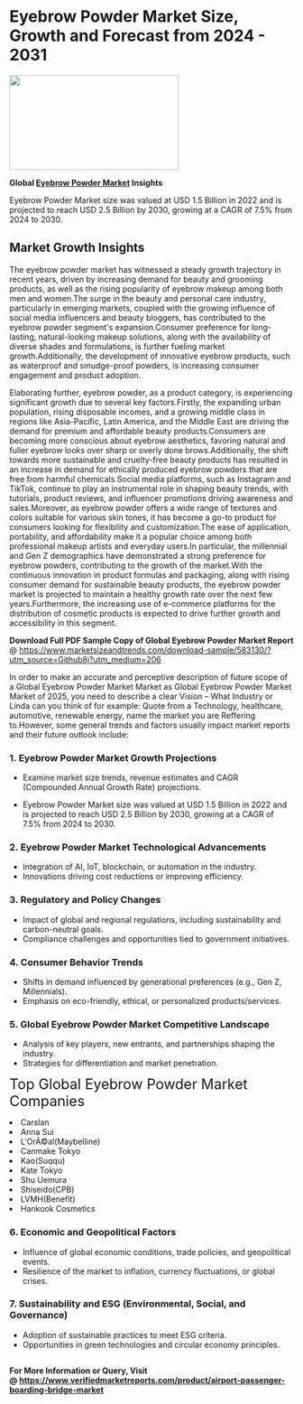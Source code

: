 <H1>Eyebrow Powder Market Size, Growth and Forecast from 2024 - 2031</H1><img class="aligncenter size-medium wp-image-584254" src="https://thirdeyenews.in/wp-content/uploads/2024/09/Global-Market-Research-300x168.jpeg" alt="" width="300" height="168" /><p><strong>Global&nbsp;<a href="https://www.marketsizeandtrends.com/download-sample/583130/?utm_source=Github8j?utm_medium=206">Eyebrow Powder Market</a> Insights</strong></p><p>Eyebrow Powder Market size was valued at USD 1.5 Billion in 2022 and is projected to reach USD 2.5 Billion by 2030, growing at a CAGR of 7.5% from 2024 to 2030.</p><p><h2>Market Growth Insights</h2> <p>The eyebrow powder market has witnessed a steady growth trajectory in recent years, driven by increasing demand for beauty and grooming products, as well as the rising popularity of eyebrow makeup among both men and women.The surge in the beauty and personal care industry, particularly in emerging markets, coupled with the growing influence of social media influencers and beauty bloggers, has contributed to the eyebrow powder segment's expansion.Consumer preference for long-lasting, natural-looking makeup solutions, along with the availability of diverse shades and formulations, is further fueling market growth.Additionally, the development of innovative eyebrow products, such as waterproof and smudge-proof powders, is increasing consumer engagement and product adoption.</p> <p>Elaborating further, eyebrow powder, as a product category, is experiencing significant growth due to several key factors.Firstly, the expanding urban population, rising disposable incomes, and a growing middle class in regions like Asia-Pacific, Latin America, and the Middle East are driving the demand for premium and affordable beauty products.Consumers are becoming more conscious about eyebrow aesthetics, favoring natural and fuller eyebrow looks over sharp or overly done brows.Additionally, the shift towards more sustainable and cruelty-free beauty products has resulted in an increase in demand for ethically produced eyebrow powders that are free from harmful chemicals.Social media platforms, such as Instagram and TikTok, continue to play an instrumental role in shaping beauty trends, with tutorials, product reviews, and influencer promotions driving awareness and sales.Moreover, as eyebrow powder offers a wide range of textures and colors suitable for various skin tones, it has become a go-to product for consumers looking for flexibility and customization.The ease of application, portability, and affordability make it a popular choice among both professional makeup artists and everyday users.In particular, the millennial and Gen Z demographics have demonstrated a strong preference for eyebrow powders, contributing to the growth of the market.With the continuous innovation in product formulas and packaging, along with rising consumer demand for sustainable beauty products, the eyebrow powder market is projected to maintain a healthy growth rate over the next few years.Furthermore, the increasing use of e-commerce platforms for the distribution of cosmetic products is expected to drive further growth and accessibility in this segment.</p><p><span class=""><strong>Download Full PDF Sample Copy of Global Eyebrow Powder Market Report</strong> @ <a href="https://www.marketsizeandtrends.com/download-sample/583130/?utm_source=Github8j?utm_medium=206" target="_blank">https://www.marketsizeandtrends.com/download-sample/583130/?utm_source=Github8j?utm_medium=206</a></span></p><p>In order to make an accurate and perceptive description of future scope of a Global&nbsp;Eyebrow Powder Market Market as Global&nbsp;Eyebrow Powder Market Market of 2025, you need to describe a clear Vision &ndash; What Industry or Linda can you think of for example: Quote from a Technology, healthcare, automotive, renewable energy, name the market you are Reffering to.However, some general trends and factors usually impact market reports and their future outlook include:</p><h3>1.&nbsp;<strong>Eyebrow Powder Market Growth Projections</strong></h3><ul><li>Examine market size trends, revenue estimates and CAGR (Compounded Annual Growth Rate) projections.</li><li><p>Eyebrow Powder Market size was valued at USD 1.5 Billion in 2022 and is projected to reach USD 2.5 Billion by 2030, growing at a CAGR of 7.5% from 2024 to 2030.</p></li></ul><h3>2.&nbsp;<strong>Eyebrow Powder Market Technological Advancements</strong></h3><ul><li>Integration of AI, IoT, blockchain, or automation in the industry.</li><li>Innovations driving cost reductions or improving efficiency.</li></ul><h3>3.&nbsp;<strong>Regulatory and Policy Changes</strong></h3><ul><li>Impact of global and regional regulations, including sustainability and carbon-neutral goals.</li><li>Compliance challenges and opportunities tied to government initiatives.</li></ul><h3>4.&nbsp;<strong>Consumer Behavior Trends</strong></h3><ul><li>Shifts in demand influenced by generational preferences (e.g., Gen Z, Millennials).</li><li>Emphasis on eco-friendly, ethical, or personalized products/services.</li></ul><h3>5.&nbsp;<strong>Global Eyebrow Powder Market Competitive Landscape</strong></h3><ul><li>Analysis of key players, new entrants, and partnerships shaping the industry.</li><li>Strategies for differentiation and market penetration.</li></ul><p data-pm-slice="1 1 []"><span style="color: inherit; font-family: inherit; font-size: 25px;">Top Global Eyebrow Powder Market Companies</span></p><div class="" data-test-id=""><p><li>Carslan</li><li> Anna Sui</li><li> L'OrÃ©al(Maybelline)</li><li> Canmake Tokyo</li><li> Kao(Suqqu)</li><li> Kate Tokyo</li><li> Shu Uemura</li><li> Shiseido(CPB)</li><li> LVMH(Benefit)</li><li> Hankook Cosmetics</li></p></div><h3>6.&nbsp;<strong>Economic and Geopolitical Factors</strong></h3><ul><li>Influence of global economic conditions, trade policies, and geopolitical events.</li><li>Resilience of the market to inflation, currency fluctuations, or global crises.</li></ul><h3>7.&nbsp;<strong>Sustainability and ESG (Environmental, Social, and Governance)</strong></h3><ul><li>Adoption of sustainable practices to meet ESG criteria.</li><li>Opportunities in green technologies and circular economy principles.</li></ul><h2><strong style="font-size: 14px;">For More Information or Query, Visit @&nbsp;</strong><a style="background-color: #ffffff; font-size: 14px;" href="https://www.marketsizeandtrends.com/report/eyebrow-powder-market/" target="_blank">https://www.verifiedmarketreports.com/product/airport-passenger-boarding-bridge-market</a></h2>